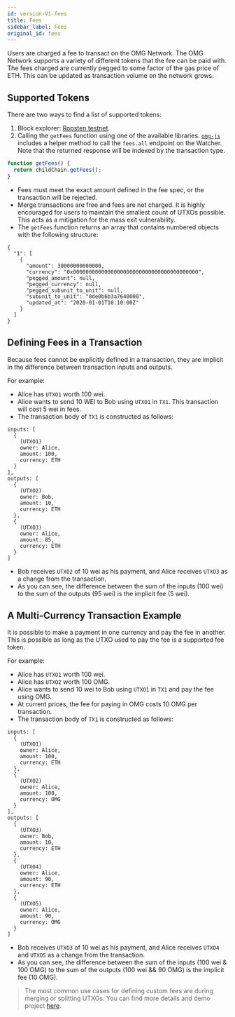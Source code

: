 ```yaml
---
id: version-V1-fees
title: Fees
sidebar_label: Fees
original_id: fees
---
```


Users are charged a fee to transact on the OMG Network. The OMG Network supports a variety of different tokens that the fee can be paid with. The fees charged are currently pegged to some factor of the gas price of ETH. This can be updated as transaction volume on the network grows.
 
## Supported Tokens

There are two ways to find a list of supported tokens:
1. Block explorer: [Ropsten testnet](https://blockexplorer.ropsten.v1.omg.network/fees).
2. Calling the `getFees` function using one of the available libraries. [`omg-js`](https://github.com/omgnetwork/omg-js) includes a helper method to call the `fees.all` endpoint on the Watcher. Note that the returned response will be indexed by the transaction type.
 
<!--DOCUSAURUS_CODE_TABS-->
<!-- JavaScript -->
```js
function getFees() {
  return childChain.getFees();
}
```
<!--END_DOCUSAURUS_CODE_TABS-->

- Fees must meet the exact amount defined in the fee spec, or the transaction will be rejected.
- Merge transactions are free and fees are not charged. It is highly encouraged for users to maintain the smallest count of UTXOs possible. This acts as a mitigation for the mass exit vulnerability.
- The `getFees` function returns an array that contains numbered objects with the following structure:

```
{
  "1": [
    {
      "amount": 30000000000000,
      "currency": "0x0000000000000000000000000000000000000000",
      "pegged_amount": null,
      "pegged_currency": null,
      "pegged_subunit_to_unit": null,
      "subunit_to_unit": "0de0b6b3a7640000",
      "updated_at": "2020-01-01T10:10:00Z"
    }
  ]
}
```
 
## Defining Fees in a Transaction
 
Because fees cannot be explicitly defined in a transaction, they are implicit in the difference between transaction inputs and outputs. 
 
For example:
- Alice has `UTXO1` worth 100 wei.
- Alice wants to send 10 WEI to Bob using `UTXO1` in `TX1`. This transaction will cost 5 wei in fees.
- The transaction body of `TX1` is constructed as follows:

```
inputs: [
  {
    (UTXO1)
    owner: Alice,
    amount: 100,
    currency: ETH
  }
],
outputs: [
  { 
    (UTXO2)
    owner: Bob,
    amount: 10,
    currency: ETH
  },
  {
    (UTXO3)
    owner: Alice,
    amount: 85,
    currency: ETH
  }
]
```

- Bob receives `UTXO2` of 10 wei as his payment, and Alice receives `UTXO3` as a change from the transaction.
- As you can see, the difference between the sum of the inputs (100 wei) to the sum of the outputs (95 wei) is the implicit fee (5 wei). 
 
## A Multi-Currency Transaction Example
 
It is possible to make a payment in one currency and pay the fee in another. This is possible as long as the UTXO used to pay the fee is a supported fee token.
 
For example:
- Alice has `UTXO1` worth 100 wei.
- Alice has `UTXO2` worth 100 OMG.
- Alice wants to send 10 wei to Bob using `UTXO1` in `TX1` and pay the fee using OMG.
- At current prices, the fee for paying in OMG costs 10 OMG per transaction.
- The transaction body of `TX1` is constructed as follows:

```
inputs: [
  {
    (UTXO1)
    owner: Alice,
    amount: 100,
    currency: ETH
  },
  {
    (UTXO2)
    owner: Alice,
    amount: 100,
    currency: OMG
  }
],
outputs: [
  { 
    (UTXO3)
    owner: Bob,
    amount: 10,
    currency: ETH
  },
  {
    (UTXO4)
    owner: Alice,
    amount: 90,
    currency: ETH
  },
  {
    (UTXO5)
    owner: Alice,
    amount: 90,
    currency: OMG
  }
]
``` 

- Bob receives `UTXO3` of 10 wei as his payment, and Alice receives `UTXO4` and `UTXO5` as a change from the transaction.
- As you can see, the difference between the sum of the inputs (100 wei & 100 OMG) to the sum of the outputs (100 wei && 90 OMG) is the implicit fee (10 OMG).

> The most common use cases for defining custom fees are during merging or splitting UTXOs. You can find more details and demo project [here](/network/utxos).
